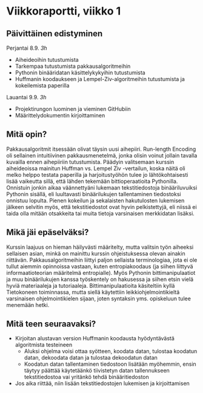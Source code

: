 # Viikkoraportti, viikko 1

## Päivittäinen edistyminen
Perjantai 8.9. *3h*
- Aiheideoihin tutustumista
- Tarkempaa tutustumista pakkausalgoritmeihin
- Pythonin binääridatan käsittelykykyihin tutustumista
- Huffmanin koodaukseen ja Lempel-Ziv-algoritmeihin tutustumista ja kokeilemista paperilla

Lauantai 9.9. *3h*
- Projektirungon luominen ja vieminen GitHubiin
- Määrittelydokumentin kirjoittaminen

## Mitä opin?
Pakkausalgoritmit itsessään olivat täysin uusi aihepiiri. Run-length Encoding oli sellainen intuitiivinen pakkausmenetelmä, jonka olisin voinut jollain tavalla kuvailla ennen aihepiiriin tutustumista. Päädyin valitsemaan kurssin aiheideoissa mainitun Huffman vs. Lempel Ziv -vertailun, koska näitä oli melko helppo testata paperilla ja harjoitustyöhön tulee jo lähtökohtaisesti lisää vaikeutta sillä, että lähden tekemään bittioperaatioita Pythonilla. Onnistuin jonkin aikaa väännettyäni lukemaan tekstitiedostoja binääriluvuiksi Pythonin sisällä, eli luultavasti binäärilukujen tallentaminen tiedostoksi onnistuu lopulta. Pienen kokeilun ja sekalaisten hakutulosten lukemisen jälkeen selvitin myös, että tekstitiedostot ovat hyvin pelkistettyjä, eli niissä ei taida olla mitään otsakkeita tai muita tietoja varsinaisen merkkidatan lisäksi.

## Mikä jäi epäselväksi?
Kurssin laajuus on hieman häilyvästi määritelty, mutta valitsin työn aiheeksi sellaisen asian, minkä on mainittu kurssin ohjeistuksessa olevan ainakin riittävän. Pakkausalgoritmeihin liittyi paljon sellaista terminologiaa, jota ei ole tullut aiemmin opinnoissa vastaan, kuten entropiakoodaus (ja siihen liittyvä informaatioteorian määritelmä entropialle). Myös Pythonin bittimanipulaatiot ja muu binäärilukujen kanssa työskentely on hakusessa ja siihen etsin vielä hyviä materiaaleja ja tutoriaaleja. Bittimanipulaatioita käsiteltiin kyllä Tietokoneen toiminnassa, mutta siellä käytettiin leikkiohjelmointikieltä varsinaisen ohjelmointikielen sijaan, joten syntaksin yms. opiskeluun tulee menemään hetki.

## Mitä teen seuraavaksi?
- Kirjoitan alustavan version Huffmanin koodausta hyödyntävästä algoritmista testeineen
    - Aluksi ohjelma voisi ottaa syötteen, koodata datan, tulostaa koodatun datan, dekoodata datan ja tulostaa dekoodatun datan
    - Koodatun datan tallentaminen tiedostoon lisätään myöhemmin, ensin täytyy päättää käytetäänkö tiivistetyn datan tallennukseen tekstitiedostoa vai yritänkö tehdä binääritiedoston
- Jos aika riittää, niin lisään tekstitiedostojen lukemisen ja kirjoittamisen
